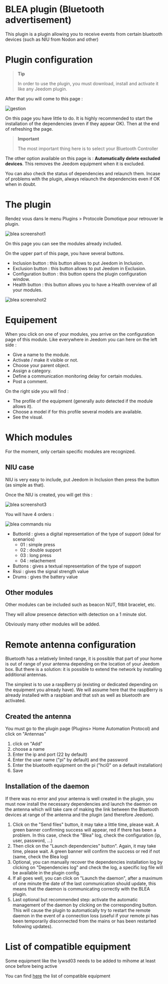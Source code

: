 
# BLEA plugin (Bluetooth advertisement)

This plugin is a plugin allowing you to receive events from certain bluetooth devices (such as NIU from Nodon and other)

# Plugin configuration

> **Tip**
>
> In order to use the plugin, you must download, install and activate it like any Jeedom plugin.

After that you will come to this page :

![gestion](../images/gestion.jpg)

On this page you have little to do. It is highly recommended to start the installation of the dependencies (even if they appear OK). Then at the end of refreshing the page.

> **Important**
>
> The most important thing here is to select your Bluetooth Controller

The other option available on this page is : **Automatically delete excluded devices**. This removes the Jeedom equipment when it is excluded.

You can also check the status of dependencies and relaunch them. Incase of problems with the plugin, always relaunch the dependencies even if OK when in doubt.

# The plugin

Rendez vous dans le menu Plugins &gt; Protocole Domotique pour retrouver le plugin.

![blea screenshot1](../images/blea_screenshot1.jpg)

On this page you can see the modules already included.

On the upper part of this page, you have several buttons.

- Inclusion button : this button allows to put Jeedom in Inclusion.
- Exclusion button : this button allows to put Jeedom in Exclusion.
- Configuration button : this button opens the plugin configuration window.
- Health button : this button allows you to have a Health overview of all your modules.

![blea screenshot2](../images/blea_screenshot2.jpg)

# Equipement

When you click on one of your modules, you arrive on the configuration page of this module. Like everywhere in Jeedom you can here on the left side :

- Give a name to the module.
- Activate / make it visible or not.
- Choose your parent object.
- Assign a category.
- Define a communication monitoring delay for certain modules.
- Post a comment.

On the right side you will find :

- The profile of the equipment (generally auto detected if the module allows it).
- Choose a model if for this profile several models are available.
- See the visual.

# Which modules

For the moment, only certain specific modules are recognized.

## NIU case

NIU is very easy to include, put Jeedom in Inclusion then press the button (as simple as that).

Once the NIU is created, you will get this :

![blea screenshot3](../images/blea_screenshot3.jpg)

You will have 4 orders :

![blea commands niu](../images/blea_commands_niu.jpg)

- ButtonId : gives a digital representation of the type of support (ideal for scenarios)
  - 01 : simple press
  - 02 : double support
  - 03 : long press
  - 04 : relachement
- Buttons : gives a textual representation of the type of support
- Rssi : gives the signal strength value
- Drums : gives the battery value

## Other modules

Other modules can be included such as beacon NUT, fitbit bracelet, etc.

They will allow presence detection with detection on a 1 minute slot.

Obviously many other modules will be added.

# Remote antenna configuration

Bluetooth has a relatively limited range, it is possible that part of your home is out of range of your antenna depending on the location of your Jeedom box.
But there is a solution: it is possible to extend the network by installing additional antennas.

The simplest is to use a raspBerry pi (existing or dedicated depending on the equipment you already have). We will assume here that the raspBerry is already installed with a raspbian and that ssh as well as bluetooth are activated.

## Created the antenna

You must go to the plugin page (Plugins> Home Automation Protocol) and click on "Antennas"

1) click on "Add"
2) choose a name
3) Enter the ip and port (22 by default)
4) Enter the user name ("pi" by default) and the password
5) Enter the bluetooth equipment on the pi ("hci0" on a default installation)
6) Save

## Installation of the daemon

If there was no error and your antenna is well created in the plugin, you must now install the necessary dependencies and launch the daemon on the antenna which will take care of making the link between the Bluetooth devices at range of the antenna and the plugin (and therefore Jeedom).

1) Click on the "Send files" button, it may take a little time, please wait. A green banner confirming success will appear, red if there has been a problem. In this case, check the "Blea" log, check the configuration (ip, user, password, ...)
2) Then click on the "Launch dependencies" button". Again, it may take time, please wait. A green banner will confirm the success or red if not (same, check the Blea log)
3) Optional, you can manually recover the dependencies installation log by clicking on "Dependencies log" and check the log, a specific log file will be available in the plugin config.
4) If all goes well, you can click on "Launch the daemon", after a maximum of one minute the date of the last communication should update, this means that the daemon is communicating correctly with the BLEA plugin.
5) Last optional but recommended step: activate the automatic management of the daemon by clicking on the corresponding button. This will cause the plugin to automatically try to restart the remote daemon in the event of a connection loss (useful if your remote pi has been temporarily disconnected from the mains or has been restarted following updates).


# List of compatible equipment

Some equipment like the lywsd03 needs to be added to mihome at least once before being active

You can find [here](https://compatibility.jeedom.com/index.php?v=d&p=home&search=&plugin=blea) the list of compatible equipment
